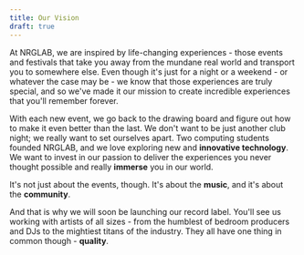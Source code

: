 ```yaml
---
title: Our Vision
draft: true
---
```


At NRGLAB, we are inspired by life-changing experiences - those events and festivals that take you away from the mundane real world and transport you to somewhere else. Even though it's just for a night or a weekend - or whatever the case may be - we know that those experiences are truly special, and so we've made it our mission to create incredible experiences that you'll remember forever.

With each new event, we go back to the drawing board and figure out how to make it even better than the last. We don't want to be just another club night; we really want to set ourselves apart. Two computing students founded NRGLAB, and we love exploring new and **innovative technology**. We want to invest in our passion to deliver the experiences you never thought possible and really **immerse** you in our world.

It's not just about the events, though. It's about the **music**, and it's about the **community**.

And that is why we will soon be launching our record label. You'll see us working with artists of all sizes - from the humblest of bedroom producers and DJs to the mightiest titans of the industry. They all have one thing in common though - **quality**.
